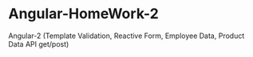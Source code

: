 # Angular-HomeWork-2
Angular-2 (Template Validation, Reactive Form, Employee Data, Product Data API get/post)

